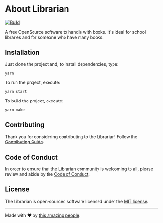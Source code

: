 # About Librarian

[![Build](https://github.com/danilolutz/librarian/actions/workflows/build.yml/badge.svg)](https://github.com/danilolutz/librarian/actions/workflows/build.yml)

A free OpenSource software to handle with books. It's ideal for school libraries
and for someone who have many books.

## Installation

Just clone the project and, to install dependencies, type:

```bash
yarn
```

To run the project, execute:

```bash
yarn start
```

To build the project, execute:

```bash
yarn make
```

## Contributing

Thank you for considering contributing to the Librarian! Follow the [Contributing Guide](.github/CONTRIBUTING.md).

## Code of Conduct

In order to ensure that the Librarian community is welcoming to all, please review and abide by the [Code of Conduct](.github/CODE_OF_CONDUCT.md).

## License

The Librarian is open-sourced software licensed under the [MIT license](https://opensource.org/licenses/MIT).

---
Made with :heart: by [this amazing people](https://github.com/danilolutz/librarian/graphs/contributors).
